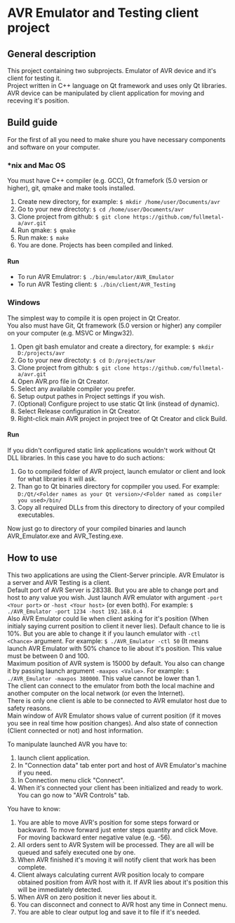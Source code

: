 # AVR Emulator and Testing client project

## General description
This project containing two subprojects. Emulator of AVR device and it's client for testing it.  
Project written in C++ language on Qt framework and uses only Qt libraries.  
AVR device can be manipulated by client application for moving and receving it's position.  

## Build guide
For the first of all you need to make shure you have necessary components and software on your computer.

### \*nix and Mac OS
You must have C++ compiler (e.g. GCC), Qt framefork (5.0 version or higher), git, qmake and make tools installed.

1. Create new directory, for example: `$ mkdir /home/user/Documents/avr`
2. Go to your new directoty: `$ cd /home/user/Documents/avr`
3. Clone project from github: `$ git clone https://github.com/fullmetal-a/avr.git`
4. Run qmake: `$ qmake`
5. Run make: `$ make`
6. You are done. Projects has been compiled and linked.

#### Run
* To run AVR Emulatror: `$ ./bin/emulator/AVR_Emulator`
* To run AVR Testing client: `$ ./bin/client/AVR_Testing`


### Windows
The simplest way to compile it is open project in Qt Creator.  
You also must have Git, Qt framework  (5.0 version or higher) any compiler on your computer (e.g. MSVC or Mingw32).  

1. Open git bash emulator and create a directory, for example: `$ mkdir D:/projects/avr`
2. Go to your new directoty: `$ cd D:/projects/avr`
3. Clone project from github: `$ git clone https://github.com/fullmetal-a/avr.git`
4. Open AVR.pro file in Qt Creator.
5. Select any available compiler you prefer.
6. Setup output pathes in Project settings if you wish.
7. (Optional) Configure project to use static Qt link (instead of dynamic).
8. Select Release configuration in Qt Creator.
9. Right-click main AVR project in project tree of Qt Creator and click Build.

#### Run
If you didn't configured static link applications wouldn't work without Qt DLL libraries. In this case you have to do such actions:

1. Go to compiled folder of AVR project, launch emulator or client and look for what libraries it will ask. 
2. Than go to Qt binaries directory for copmpiler you used. For example: `D:/Qt/<Folder names as your Qt version>/<Folder named as compiler you used>/bin/`
3. Copy all required DLLs from this directory to directory of your compiled executables.

Now just go to directory of your compiled binaries and launch AVR_Emulator.exe and AVR_Testing.exe.

## How to use
This two applications are using the Client-Server principle. AVR Emulator is a server and AVR Testing is a client.  
Default port of AVR Server is 28338. But you are able to change port and host to any value you wish. Just launch AVR emulator with argument `-port <Your port>` or `-host <Your host>` (or even both). For example: `$ ./AVR_Emulator -port 1234 -host 192.168.0.4`  
Also AVR Emulator could lie when client asking for it's position (When initialy saying current position to client it never lies). Default chance to lie is 10%. But you are able to change it if you launch emulator with `-ctl <Chance>` argument. For example: `$ ./AVR_Emulator -ctl 50` (It means launch AVR Emulator with 50% chance to lie about it's position. This value must be between 0 and 100.  
Maximum position of AVR system is 15000 by default. You also can change it by passing launch argument `-maxpos <Value>`. For example: `$ ./AVR_Emulator -maxpos 380000`. This value cannot be lower than 1.  
The client can connect to the emulator from both the local machine and another computer on the local network (or even the Internet).  
There is only one client is able to be connected to AVR emulator host due to safety reasons.  
Main window of AVR Emulator shows value of current position (if it moves you see in real time how position changes). And also state of connection (Client connected or not) and host information.  
  
To manipulate launched AVR you have to:

1. launch client application. 
2. In "Connection data" tab enter port and host of AVR Emulator's machine if you need. 
3. In Connection menu click "Connect".
4. When it's connected your client has been initialized and ready to work. You can go now to "AVR Controls" tab.

You have to know:
1. You are able to move AVR's position for some steps forward or backward. To move forward just enter steps quantity and click Move. For moving backward enter negative value (e.g. -56).
2. All orders sent to AVR System will be processed. They are all will be queued and safely executed one by one.
3. When AVR finished it's moving it will notify client that work has been complete.
4. Client always calculating current AVR position localy to compare obtained position from AVR host with it. If AVR lies about it's position this will be immediately detected.
5. When AVR on zero position it never lies about it.
6. You can disconnect and connect to AVR host any time in Connect menu.
7. You are able to clear output log and save it to file if it's needed.
